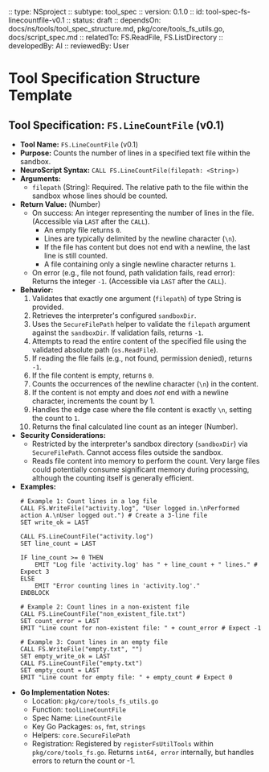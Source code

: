 :: type: NSproject
:: subtype: tool_spec
:: version: 0.1.0
:: id: tool-spec-fs-linecountfile-v0.1
:: status: draft
:: dependsOn: docs/ns/tools/tool_spec_structure.md, pkg/core/tools_fs_utils.go, docs/script_spec.md
:: relatedTo: FS.ReadFile, FS.ListDirectory
:: developedBy: AI
:: reviewedBy: User

# Tool Specification Structure Template

## Tool Specification: `FS.LineCountFile` (v0.1)

* **Tool Name:** `FS.LineCountFile` (v0.1)
* **Purpose:** Counts the number of lines in a specified text file within the sandbox.
* **NeuroScript Syntax:** `CALL FS.LineCountFile(filepath: <String>)`
* **Arguments:**
    * `filepath` (String): Required. The relative path to the file within the sandbox whose lines should be counted.
* **Return Value:** (Number)
    * On success: An integer representing the number of lines in the file. (Accessible via `LAST` after the `CALL`).
        * An empty file returns `0`.
        * Lines are typically delimited by the newline character (`\n`).
        * If the file has content but does not end with a newline, the last line is still counted.
        * A file containing only a single newline character returns `1`.
    * On error (e.g., file not found, path validation fails, read error): Returns the integer `-1`. (Accessible via `LAST` after the `CALL`).
* **Behavior:**
    1.  Validates that exactly one argument (`filepath`) of type String is provided.
    2.  Retrieves the interpreter's configured `sandboxDir`.
    3.  Uses the `SecureFilePath` helper to validate the `filepath` argument against the `sandboxDir`. If validation fails, returns `-1`.
    4.  Attempts to read the entire content of the specified file using the validated absolute path (`os.ReadFile`).
    5.  If reading the file fails (e.g., not found, permission denied), returns `-1`.
    6.  If the file content is empty, returns `0`.
    7.  Counts the occurrences of the newline character (`\n`) in the content.
    8.  If the content is not empty and does *not* end with a newline character, increments the count by 1.
    9.  Handles the edge case where the file content is exactly `\n`, setting the count to `1`.
    10. Returns the final calculated line count as an integer (Number).
* **Security Considerations:**
    * Restricted by the interpreter's sandbox directory (`sandboxDir`) via `SecureFilePath`. Cannot access files outside the sandbox.
    * Reads file content into memory to perform the count. Very large files could potentially consume significant memory during processing, although the counting itself is generally efficient.
* **Examples:**
    ```neuroscript
    # Example 1: Count lines in a log file
    CALL FS.WriteFile("activity.log", "User logged in.\nPerformed action A.\nUser logged out.") # Create a 3-line file
    SET write_ok = LAST

    CALL FS.LineCountFile("activity.log")
    SET line_count = LAST

    IF line_count >= 0 THEN
        EMIT "Log file 'activity.log' has " + line_count + " lines." # Expect 3
    ELSE
        EMIT "Error counting lines in 'activity.log'."
    ENDBLOCK

    # Example 2: Count lines in a non-existent file
    CALL FS.LineCountFile("non_existent_file.txt")
    SET count_error = LAST
    EMIT "Line count for non-existent file: " + count_error # Expect -1

    # Example 3: Count lines in an empty file
    CALL FS.WriteFile("empty.txt", "")
    SET empty_write_ok = LAST
    CALL FS.LineCountFile("empty.txt")
    SET empty_count = LAST
    EMIT "Line count for empty file: " + empty_count # Expect 0
    ```
* **Go Implementation Notes:**
    * Location: `pkg/core/tools_fs_utils.go`
    * Function: `toolLineCountFile`
    * Spec Name: `LineCountFile`
    * Key Go Packages: `os`, `fmt`, `strings`
    * Helpers: `core.SecureFilePath`
    * Registration: Registered by `registerFsUtilTools` within `pkg/core/tools_fs.go`. Returns `int64, error` internally, but handles errors to return the count or -1.